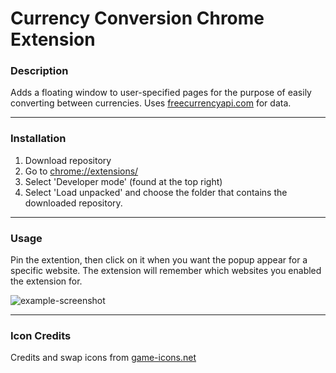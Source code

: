 # Currency Conversion Chrome Extension

### Description

Adds a floating window to user-specified pages for the purpose of easily converting between currencies. Uses [freecurrencyapi.com](https://freecurrencyapi.com/) for data.

---

### Installation

1. Download repository
2. Go to [chrome://extensions/](chrome://extensions/)
3. Select 'Developer mode' (found at the top right)
4. Select 'Load unpacked' and choose the folder that contains the downloaded repository.

---

### Usage

Pin the extention, then click on it when you want the popup appear for a specific website. The extension will remember which websites you enabled the extension for.

![example-screenshot](https://github.com/tristan-harris/CurrencyConversionExtension/assets/53396419/a4c6fe35-f02a-4930-b491-f31e34a64e01)

---

### Icon Credits

Credits and swap icons from [game-icons.net](https://game-icons.net/)
